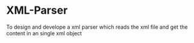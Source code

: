 # XML-Parser
To design and develope a xml parser which reads the xml file and get the content in an single xml object

